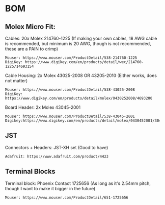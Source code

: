 # BOM

## Molex Micro Fit:
  Cables: 20x Molex 214760-1225 (If making your own cables, 18 AWG cable is recommended, but minimum is 20 AWG, though is not recommended, these are a PAIN to crimp)
  
    Mouser: https://www.mouser.com/ProductDetail/538-214760-1225
    DigiKey: https://www.digikey.com/en/products/detail/wec/214760-1225/14693154
    
  Cable Housing: 2x Molex 43025-2008 OR 43205-2010 (Either works, does not matter)
  
    Mouser: https://www.mouser.com/ProductDetail/538-43025-2008
    DigiKey: https://www.digikey.com/en/products/detail/molex/0430252008/4693200
 Board Header: 2x Molex 43045-2001
 
    Mouser: https://www.mouser.com/ProductDetail/538-43045-2001
    Digikey:https://www.digikey.com/en/products/detail/molex/0430452001/3044584
    
## JST
  Connectors + Headers: JST-XH set (Good to have)
  
    Adafruit: https://www.adafruit.com/product/4423
    
## Terminal Blocks
  Terminal block: Phoenix Contact 1725656 (As long as it's 2.54mm pitch, though I want to make it bigger in the future)
  
    Mouser: https://www.mouser.com/ProductDetail/651-1725656
